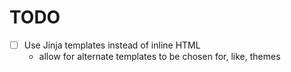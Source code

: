 # TODO

- [ ] Use Jinja templates instead of inline HTML
  - allow for alternate templates to be chosen for, like, themes

